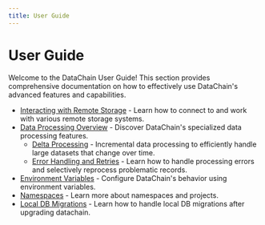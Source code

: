 ```yaml
---
title: User Guide
---
```


# User Guide

Welcome to the DataChain User Guide! This section provides comprehensive documentation on how to effectively use DataChain's advanced features and capabilities.

- [Interacting with Remote Storage](./remotes.md) - Learn how to connect to and work with various remote storage systems.
- [Data Processing Overview](./processing.md) - Discover DataChain's specialized data processing features.
    - [Delta Processing](./delta.md) - Incremental data processing to efficiently handle large datasets that change over time.
    - [Error Handling and Retries](./retry.md) - Learn how to handle processing errors and selectively reprocess problematic records.
- [Environment Variables](./env.md) - Configure DataChain's behavior using environment variables.
- [Namespaces](./namespaces.md) - Learn more about namespaces and projects.
- [Local DB Migrations](./namespaces.md) - Learn how to handle local DB migrations after upgrading datachain.
